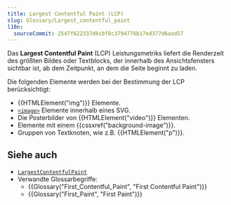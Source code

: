 ```yaml
---
title: Largest Contentful Paint (LCP)
slug: Glossary/Largest_contentful_paint
l10n:
  sourceCommit: 2547f622337d6cbf8c3794776b17ed377d6aad57
---
```


Das **Largest Contentful Paint** (LCP) Leistungsmetriks liefert die Renderzeit des größten Bildes oder Textblocks, der innerhalb des Ansichtsfensters sichtbar ist, ab dem Zeitpunkt, an dem die Seite beginnt zu laden.

Die folgenden Elemente werden bei der Bestimmung der LCP berücksichtigt:

- {{HTMLElement("img")}} Elemente.
- [`<image>`](/de/docs/Web/SVG/Reference/Element/image) Elemente innerhalb eines SVG.
- Die Posterbilder von {{HTMLElement("video")}} Elementen.
- Elemente mit einem {{cssxref("background-image")}}.
- Gruppen von Textknoten, wie z.B. {{HTMLElement("p")}}.

## Siehe auch

- [`LargestContentfulPaint`](/de/docs/Web/API/LargestContentfulPaint)
- Verwandte Glossarbegriffe:
  - {{Glossary("First_Contentful_Paint", "First Contentful Paint")}}
  - {{Glossary("First_Paint", "First Paint")}}

